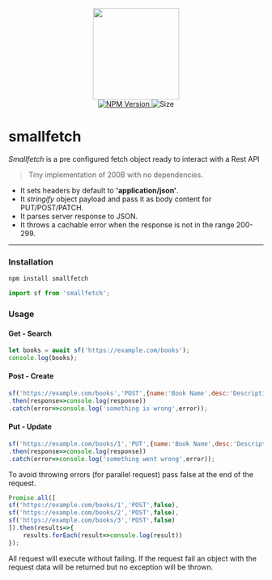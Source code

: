 <p align="center">
  <img src="https://i.imgur.com/LDzj7r6.png" width="170" height="181" >
  <br>
  <a href="https://www.npmjs.org/package/smallfetch">
   <img src="https://badgen.net/npm/v/smallfetch" alt="NPM Version">  
 </a> 
 <img src="https://badgen.net/bundlephobia/min/smallfetch" alt="Size">
</p>

# smallfetch

_Smallfetch_ is a pre configured fetch object ready to interact with a Rest API
> Tiny implementation of 200B with no dependencies.
* It sets headers by default to **'application/json'**.
* It _stringify_ object payload and pass it as body content for PUT/POST/PATCH.
* It parses server response to JSON.
* It throws a cachable error when the response is not in the range 200-299.


----------


### Installation
```bash
npm install smallfetch
```
 ```js
 import sf from 'smallfetch';
 ```

### Usage
#### Get - Search
```js
let books = await sf('https://example.com/books');
console.log(books);
 ```
 #### Post - Create
 ```js
sf('https://example.com/books','POST',{name:'Book Name',desc:'Description'})
.then(response=>console.log(response))
.catch(error=>console.log('something is wrong',error));
 ```
#### Put - Update
 ```js
sf('https://example.com/books/1','PUT',{name:'Book Name',desc:'Description'})
.then(response=>console.log(response))
.catch(error=>console.log('something went wrong',error));
```

To avoid throwing errors (for parallel request) pass false  at the end of the request.

```js
Promise.all([
sf('https://example.com/books/1','POST',false),
sf('https://example.com/books/2','POST',false),
sf('https://example.com/books/3','POST',false)
]).then(results=>{
	results.forEach(result=>console.log(result))
});
```
All request will execute without failing. If the request fail an object with the request data will be returned but no exception will be thrown.



